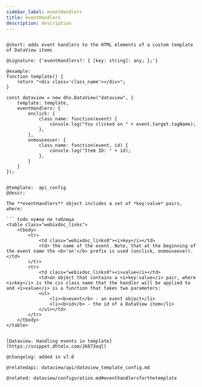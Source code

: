 ```yaml
---
sidebar_label: eventHandlers
title: eventHandlers
description: description
---          
```


```

@short: adds event handlers to the HTML elements of a custom template of DataView items

@signature: {'eventHandlers?: { [key: string]: any; };'}

@example: 
function template() {
    return "<div class='class_name'></div>";
}

const dataview = new dhx.DataView("dataview", {
    template: template,
    eventHandlers: {
        onclick: {
            class_name: function(event) {
                console.log("You clicked on " + event.target.tagName);
            },
        },
        onmouseover: {
            class_name: function(event, id) {
                console.log("Item ID: " + id);
            },
        }
    }
});


@template:	api_config
@descr: 

The **eventHandlers** object includes a set of *key:value* pairs, where:

``` todo нужна ли таблица
<table class="webixdoc_links">
	<tbody>
        <tr>
			<td class="webixdoc_links0"><i>key</i></td>
			<td> the name of the event. Note, that at the beginning of the event name the <b>'on'</b> prefix is used (onclick, onmouseover).</td>
		</tr>
        <tr>
			<td class="webixdoc_links0"><i>value</i></td>
			<td>an object that contains a <i>key:value</i> pair, where <i>key</i> is the css class name that the handler will be applied to and <i>value</i> is a function that takes two parameters:
            <ul>
                <li><b>event</b> - an event object</li>
                <li><b>id</b> - the id of a DataView item</li>
            </ul></td>
		</tr>
    </tbody>
</table>


[Dataview. Handling events in template](https://snippet.dhtmlx.com/26873eql)

@changelog: added in v7.0

@relatedapi: dataview/api/dataview_template_config.md

@related: dataview/configuration.md#eventhandlersforthetemplate

``` 
